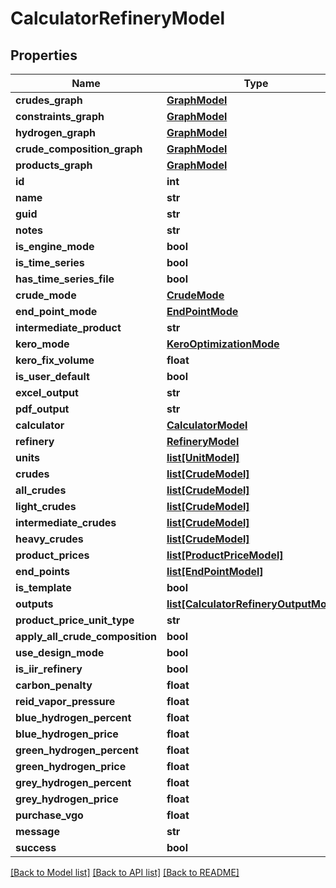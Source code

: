 # CalculatorRefineryModel

## Properties
Name | Type | Description | Notes
------------ | ------------- | ------------- | -------------
**crudes_graph** | [**GraphModel**](GraphModel.md) |  | [optional] 
**constraints_graph** | [**GraphModel**](GraphModel.md) |  | [optional] 
**hydrogen_graph** | [**GraphModel**](GraphModel.md) |  | [optional] 
**crude_composition_graph** | [**GraphModel**](GraphModel.md) |  | [optional] 
**products_graph** | [**GraphModel**](GraphModel.md) |  | [optional] 
**id** | **int** |  | [optional] 
**name** | **str** |  | [optional] 
**guid** | **str** |  | [optional] 
**notes** | **str** |  | [optional] 
**is_engine_mode** | **bool** |  | [optional] 
**is_time_series** | **bool** |  | [optional] 
**has_time_series_file** | **bool** |  | [optional] 
**crude_mode** | [**CrudeMode**](CrudeMode.md) |  | [optional] 
**end_point_mode** | [**EndPointMode**](EndPointMode.md) |  | [optional] 
**intermediate_product** | **str** |  | [optional] 
**kero_mode** | [**KeroOptimizationMode**](KeroOptimizationMode.md) |  | [optional] 
**kero_fix_volume** | **float** |  | [optional] 
**is_user_default** | **bool** |  | [optional] 
**excel_output** | **str** |  | [optional] 
**pdf_output** | **str** |  | [optional] 
**calculator** | [**CalculatorModel**](CalculatorModel.md) |  | [optional] 
**refinery** | [**RefineryModel**](RefineryModel.md) |  | [optional] 
**units** | [**list[UnitModel]**](UnitModel.md) |  | [optional] 
**crudes** | [**list[CrudeModel]**](CrudeModel.md) |  | [optional] 
**all_crudes** | [**list[CrudeModel]**](CrudeModel.md) |  | [optional] 
**light_crudes** | [**list[CrudeModel]**](CrudeModel.md) |  | [optional] 
**intermediate_crudes** | [**list[CrudeModel]**](CrudeModel.md) |  | [optional] 
**heavy_crudes** | [**list[CrudeModel]**](CrudeModel.md) |  | [optional] 
**product_prices** | [**list[ProductPriceModel]**](ProductPriceModel.md) |  | [optional] 
**end_points** | [**list[EndPointModel]**](EndPointModel.md) |  | [optional] 
**is_template** | **bool** |  | [optional] 
**outputs** | [**list[CalculatorRefineryOutputModel]**](CalculatorRefineryOutputModel.md) |  | [optional] 
**product_price_unit_type** | **str** |  | [optional] 
**apply_all_crude_composition** | **bool** |  | [optional] 
**use_design_mode** | **bool** |  | [optional] 
**is_iir_refinery** | **bool** |  | [optional] 
**carbon_penalty** | **float** |  | [optional] 
**reid_vapor_pressure** | **float** |  | [optional] 
**blue_hydrogen_percent** | **float** |  | [optional] 
**blue_hydrogen_price** | **float** |  | [optional] 
**green_hydrogen_percent** | **float** |  | [optional] 
**green_hydrogen_price** | **float** |  | [optional] 
**grey_hydrogen_percent** | **float** |  | [optional] 
**grey_hydrogen_price** | **float** |  | [optional] 
**purchase_vgo** | **float** |  | [optional] 
**message** | **str** |  | [optional] 
**success** | **bool** |  | [optional] 

[[Back to Model list]](../README.md#documentation-for-models) [[Back to API list]](../README.md#documentation-for-api-endpoints) [[Back to README]](../README.md)

